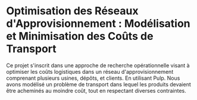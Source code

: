 # Optimisation des Réseaux d'Approvisionnement : Modélisation et Minimisation des Coûts de Transport

Ce projet s'inscrit dans une approche de recherche opérationnelle visant à optimiser les coûts logistiques dans un réseau d'approvisionnement comprenant plusieurs usines, dépôts, et clients. En utilisant Pulp. Nous avons modélisé un problème de transport dans lequel les produits devaient être acheminés au moindre coût, tout en respectant diverses contraintes.
